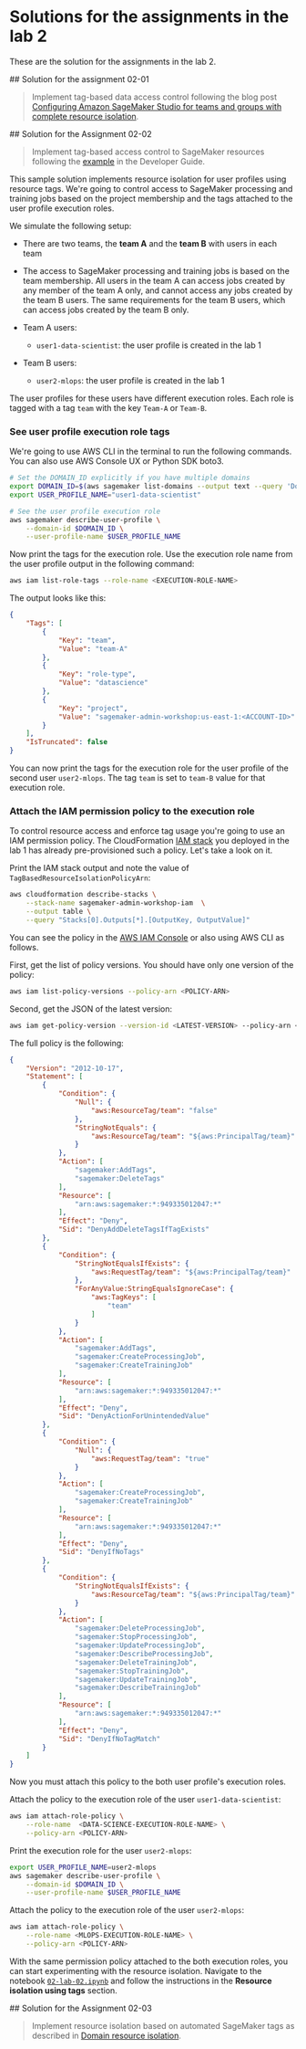# Solutions for the assignments in the lab 2
These are the solution for the assignments in the lab 2.

## Solution for the assignment 02-01
> Implement tag-based data access control following the blog post [Configuring Amazon SageMaker Studio for teams and groups with complete resource isolation](https://aws.amazon.com/fr/blogs/machine-learning/configuring-amazon-sagemaker-studio-for-teams-and-groups-with-complete-resource-isolation/).

## Solution for the Assignment 02-02
> Implement tag-based access control to SageMaker resources following the [example](https://docs.aws.amazon.com/sagemaker/latest/dg/security_iam_id-based-policy-examples.html#access-tag-policy) in the Developer Guide.

This sample solution implements resource isolation for user profiles using resource tags. We're going to control access to SageMaker processing and training jobs based on the project membership and the tags attached to the user profile execution roles.

We simulate the following setup:
- There are two teams, the **team A** and the **team B** with users in each team
- The access to SageMaker processing and training jobs is based on the team membership. All users in the team A can access jobs created by any member of the team A only, and cannot access any jobs created by the team B users. The same requirements for the team B users, which can access jobs created by the team B only.

- Team A users:
    - `user1-data-scientist`: the user profile is created in the lab 1
- Team B users:
    - `user2-mlops`: the user profile is created in the lab 1

The user profiles for these users have different execution roles. Each role is tagged with a tag `team` with the key `Team-A` or `Team-B`.

### See user profile execution role tags
We're going to use AWS CLI in the terminal to run the following commands. You can also use AWS Console UX or Python SDK boto3.

```sh
# Set the DOMAIN_ID explicitly if you have multiple domains
export DOMAIN_ID=$(aws sagemaker list-domains --output text --query 'Domains[0].DomainId')
export USER_PROFILE_NAME="user1-data-scientist"

# See the user profile execution role
aws sagemaker describe-user-profile \
    --domain-id $DOMAIN_ID \
    --user-profile-name $USER_PROFILE_NAME
```

Now print the tags for the execution role. Use the execution role name from the user profile output in the following command:
```sh
aws iam list-role-tags --role-name <EXECUTION-ROLE-NAME>
```

The output looks like this:
```json
{
    "Tags": [
        {
            "Key": "team",
            "Value": "team-A"
        },
        {
            "Key": "role-type",
            "Value": "datascience"
        },
        {
            "Key": "project",
            "Value": "sagemaker-admin-workshop:us-east-1:<ACCOUNT-ID>"
        }
    ],
    "IsTruncated": false
}
```

You can now print the tags for the execution role for the user profile of the second user `user2-mlops`. The tag `team` is set to `team-B` value for that execution role.

### Attach the IAM permission policy to the execution role
To control resource access and enforce tag usage you're going to use an IAM permission policy. The CloudFormation [IAM stack](../../cfn-templates/iam-roles.yaml) you deployed in the lab 1 has already pre-provisioned such a policy. Let's take a look on it.

Print the IAM stack output and note the value of `TagBasedResourceIsolationPolicyArn`:
```sh
aws cloudformation describe-stacks \
    --stack-name sagemaker-admin-workshop-iam  \
    --output table \
    --query "Stacks[0].Outputs[*].[OutputKey, OutputValue]"
```

You can see the policy in the [AWS IAM Console](https://us-east-1.console.aws.amazon.com/iamv2/home?#/policies) or also using AWS CLI as follows.

First, get the list of policy versions. You should have only one version of the policy:
```sh
aws iam list-policy-versions --policy-arn <POLICY-ARN>
```

Second, get the JSON of the latest version:
```sh
aws iam get-policy-version --version-id <LATEST-VERSION> --policy-arn <POLICY-ARN>
```

The full policy is the following:
```json
{
    "Version": "2012-10-17",
    "Statement": [
        {
            "Condition": {
                "Null": {
                    "aws:ResourceTag/team": "false"
                },
                "StringNotEquals": {
                    "aws:ResourceTag/team": "${aws:PrincipalTag/team}"
                }
            },
            "Action": [
                "sagemaker:AddTags",
                "sagemaker:DeleteTags"
            ],
            "Resource": [
                "arn:aws:sagemaker:*:949335012047:*"
            ],
            "Effect": "Deny",
            "Sid": "DenyAddDeleteTagsIfTagExists"
        },
        {
            "Condition": {
                "StringNotEqualsIfExists": {
                    "aws:RequestTag/team": "${aws:PrincipalTag/team}"
                },
                "ForAnyValue:StringEqualsIgnoreCase": {
                    "aws:TagKeys": [
                        "team"
                    ]
                }
            },
            "Action": [
                "sagemaker:AddTags",
                "sagemaker:CreateProcessingJob",
                "sagemaker:CreateTrainingJob"
            ],
            "Resource": [
                "arn:aws:sagemaker:*:949335012047:*"
            ],
            "Effect": "Deny",
            "Sid": "DenyActionForUnintendedValue"
        },
        {
            "Condition": {
                "Null": {
                    "aws:RequestTag/team": "true"
                }
            },
            "Action": [
                "sagemaker:CreateProcessingJob",
                "sagemaker:CreateTrainingJob"
            ],
            "Resource": [
                "arn:aws:sagemaker:*:949335012047:*"
            ],
            "Effect": "Deny",
            "Sid": "DenyIfNoTags"
        },
        {
            "Condition": {
                "StringNotEqualsIfExists": {
                    "aws:ResourceTag/team": "${aws:PrincipalTag/team}"
                }
            },
            "Action": [
                "sagemaker:DeleteProcessingJob",
                "sagemaker:StopProcessingJob",
                "sagemaker:UpdateProcessingJob",
                "sagemaker:DescribeProcessingJob",
                "sagemaker:DeleteTrainingJob",
                "sagemaker:StopTrainingJob",
                "sagemaker:UpdateTrainingJob",
                "sagemaker:DescribeTrainingJob"
            ],
            "Resource": [
                "arn:aws:sagemaker:*:949335012047:*"
            ],
            "Effect": "Deny",
            "Sid": "DenyIfNoTagMatch"
        }
    ]
}
```

Now you must attach this policy to the both user profile's execution roles.


Attach the policy to the execution role of the user `user1-data-scientist`:
```sh
aws iam attach-role-policy \
    --role-name  <DATA-SCIENCE-EXECUTION-ROLE-NAME> \
    --policy-arn <POLICY-ARN>
```

Print the execution role for the user `user2-mlops`:
```sh
export USER_PROFILE_NAME=user2-mlops
aws sagemaker describe-user-profile \
    --domain-id $DOMAIN_ID \
    --user-profile-name $USER_PROFILE_NAME
```

Attach the policy to the execution role of the user `user2-mlops`:
```sh
aws iam attach-role-policy \
    --role-name <MLOPS-EXECUTION-ROLE-NAME> \
    --policy-arn <POLICY-ARN>
```

With the same permission policy attached to the both execution roles, you can start experimenting with the resource isolation. Navigate to the notebook [`02-lab-02.ipynb`](../../notebooks/02-lab-02.ipynb) and follow the instructions in the **Resource isolation using tags** section.

## Solution for the Assignment 02-03
> Implement resource isolation based on automated SageMaker tags as described in [Domain resource isolation](https://docs.aws.amazon.com/sagemaker/latest/dg/domain-resource-isolation.html). 